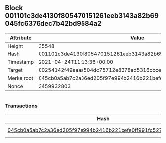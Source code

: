 ## Block 001101c3de4130f805470151261eeb3143a82b69045fc6376dec7b42bd9584a2

Attribute | Value
--- | ---
Height | 35548
Hash | 001101c3de4130f805470151261eeb3143a82b69045fc6376dec7b42bd9584a2
Timestamp | 2021-04-24T11:13:36+00:00
Target | 00254142f49eaaa504dc75712e8378ad5316cbcead634704b3734b6271167cc4
Merke root | 045cb0a5ab7c2a36ed205f97e994b2416b221befe0ff991fc527a5e5dbc263d1
Nonce | 3459932803

```

```

### Transactions

Hash | Amount
--- | ---
[045cb0a5ab7c2a36ed205f97e994b2416b221befe0ff991fc527a5e5dbc263d1](045cb0a5ab7c2a36ed205f97e994b2416b221befe0ff991fc527a5e5dbc263d1.md) | 10.00000000 SKEPTI 
